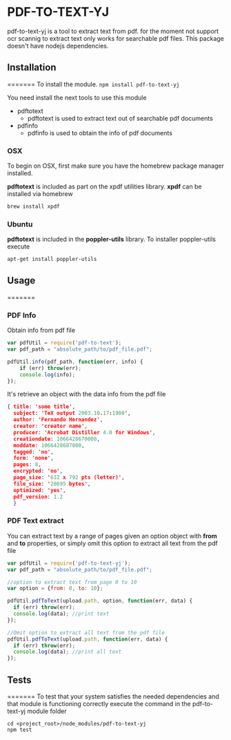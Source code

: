 # PDF-TO-TEXT-YJ
pdf-to-text-yj is a tool to extract text from pdf. for the moment not support ocr scannig to extract text only works for searchable pdf files. This package doesn't have nodejs dependencies. 


## Installation
=======
To install the module.
`npm install pdf-to-text-yj`

You need install the next tools to use this module


- pdftotext
    - pdftotext is used to extract text out of searchable pdf documents
- pdfinfo
    - pdfinfo is used to obtain the info of pdf documents

### OSX
To begin on OSX, first make sure you have the homebrew package manager installed.


**pdftotext** is included as part on the xpdf utilities library. **xpdf** can be installed via homebrew
``` bash
brew install xpdf
```

### Ubuntu

**pdftotext** is included in the **poppler-utils** library. To installer poppler-utils execute
``` bash
apt-get install poppler-utils
```


## Usage
=======

### PDF Info

Obtain info from pdf file
```js
var pdfUtil = require('pdf-to-text');
var pdf_path = "absolute_path/to/pdf_file.pdf";

pdfUtil.info(pdf_path, function(err, info) {
    if (err) throw(err);
    console.log(info);
});
```

It's retrieve an object with the data info from the pdf file

``` json
{ title: 'some title',
  subject: 'TeX output 2003.10.17:1908',
  author: 'Fernando Hernandez',
  creator: 'creator name',
  producer: 'Acrobat Distiller 4.0 for Windows',
  creationdate: 1066428670000,
  moddate: 1066428687000,
  tagged: 'no',
  form: 'none',
  pages: 8,
  encrypted: 'no',
  page_size: '612 x 792 pts (letter)',
  file_size: '28695 bytes',
  optimized: 'yes',
  pdf_version: 1.2 
  }
```

### PDF Text extract

You can extract text by a range of pages given an option object with **from** and **to** properties, or simply omit this option to extract all text from the pdf file

```js
var pdfUtil = require('pdf-to-text-yj');
var pdf_path = "absolute_path/to/pdf_file.pdf";

//option to extract text from page 0 to 10
var option = {from: 0, to: 10};

pdfUtil.pdfToText(upload.path, option, function(err, data) {
  if (err) throw(err);
  console.log(data); //print text    
});

//Omit option to extract all text from the pdf file
pdfUtil.pdfToText(upload.path, function(err, data) {
  if (err) throw(err);
  console.log(data); //print all text    
});
```


## Tests
=======
To test that your system satisfies the needed dependencies and that module is functioning correctly execute the command in the pdf-to-text-yj module folder
```
cd <project_root>/node_modules/pdf-to-text-yj
npm test
```

